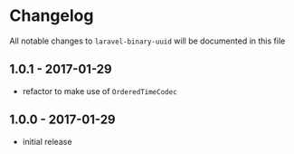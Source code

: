 # Changelog

All notable changes to `laravel-binary-uuid` will be documented in this file

## 1.0.1 - 2017-01-29

- refactor to make use of `OrderedTimeCodec`

## 1.0.0 - 2017-01-29

- initial release
